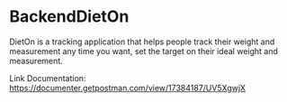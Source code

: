 # BackendDietOn

DietOn is a tracking application that helps people track their weight and measurement any time you want, set the target on their ideal weight and measurement.

Link Documentation: https://documenter.getpostman.com/view/17384187/UV5XgwjX
